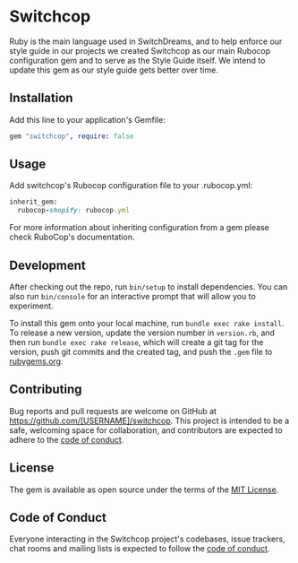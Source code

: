 # Switchcop

Ruby is the main language used in SwitchDreams, and to help enforce our style guide in our projects we created Switchcop as our main Rubocop configuration gem and to serve as the Style Guide itself. We intend to update this gem as our style guide gets better over time.

## Installation

Add this line to your application's Gemfile:

```ruby
gem "switchcop", require: false
```

## Usage

Add switchcop's Rubocop configuration file to your .rubocop.yml:

```ruby
inherit_gem:
  rubocop-shopify: rubocop.yml
```

For more information about inheriting configuration from a gem please check RuboCop's documentation.

## Development

After checking out the repo, run `bin/setup` to install dependencies. You can also run `bin/console` for an interactive prompt that will allow you to experiment.

To install this gem onto your local machine, run `bundle exec rake install`. To release a new version, update the version number in `version.rb`, and then run `bundle exec rake release`, which will create a git tag for the version, push git commits and the created tag, and push the `.gem` file to [rubygems.org](https://rubygems.org).

## Contributing

Bug reports and pull requests are welcome on GitHub at https://github.com/[USERNAME]/switchcop. This project is intended to be a safe, welcoming space for collaboration, and contributors are expected to adhere to the [code of conduct](https://github.com/[USERNAME]/switchcop/blob/master/CODE_OF_CONDUCT.md).

## License

The gem is available as open source under the terms of the [MIT License](https://opensource.org/licenses/MIT).

## Code of Conduct

Everyone interacting in the Switchcop project's codebases, issue trackers, chat rooms and mailing lists is expected to follow the [code of conduct](https://github.com/[USERNAME]/switchcop/blob/master/CODE_OF_CONDUCT.md).
